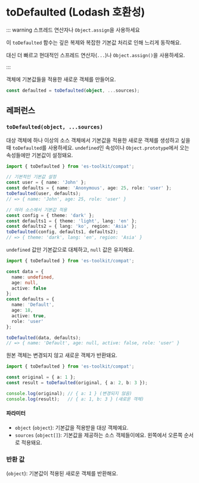 # toDefaulted (Lodash 호환성)

::: warning 스프레드 연산자나 `Object.assign`을 사용하세요

이 `toDefaulted` 함수는 깊은 복제와 복잡한 기본값 처리로 인해 느리게 동작해요.

대신 더 빠르고 현대적인 스프레드 연산자(`...`)나 `Object.assign()`을 사용하세요.

:::

객체에 기본값들을 적용한 새로운 객체를 만들어요.

```typescript
const defaulted = toDefaulted(object, ...sources);
```

## 레퍼런스

### `toDefaulted(object, ...sources)`

대상 객체에 하나 이상의 소스 객체에서 기본값을 적용한 새로운 객체를 생성하고 싶을 때 `toDefaulted`를 사용하세요. `undefined`인 속성이나 `Object.prototype`에서 오는 속성들에만 기본값이 설정돼요.

```typescript
import { toDefaulted } from 'es-toolkit/compat';

// 기본적인 기본값 설정
const user = { name: 'John' };
const defaults = { name: 'Anonymous', age: 25, role: 'user' };
toDefaulted(user, defaults);
// => { name: 'John', age: 25, role: 'user' }

// 여러 소스에서 기본값 적용
const config = { theme: 'dark' };
const defaults1 = { theme: 'light', lang: 'en' };
const defaults2 = { lang: 'ko', region: 'Asia' };
toDefaulted(config, defaults1, defaults2);
// => { theme: 'dark', lang: 'en', region: 'Asia' }
```

`undefined` 값만 기본값으로 대체하고, `null` 값은 유지해요.

```typescript
import { toDefaulted } from 'es-toolkit/compat';

const data = {
  name: undefined,
  age: null,
  active: false
};
const defaults = {
  name: 'Default',
  age: 18,
  active: true,
  role: 'user'
};

toDefaulted(data, defaults);
// => { name: 'Default', age: null, active: false, role: 'user' }
```

원본 객체는 변경되지 않고 새로운 객체가 반환돼요.

```typescript
import { toDefaulted } from 'es-toolkit/compat';

const original = { a: 1 };
const result = toDefaulted(original, { a: 2, b: 3 });

console.log(original); // { a: 1 } (변경되지 않음)
console.log(result);   // { a: 1, b: 3 } (새로운 객체)
```

#### 파라미터

- `object` (`object`): 기본값을 적용받을 대상 객체예요.
- `sources` (`object[]`): 기본값을 제공하는 소스 객체들이에요. 왼쪽에서 오른쪽 순서로 적용돼요.

### 반환 값

(`object`): 기본값이 적용된 새로운 객체를 반환해요.
